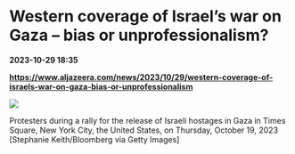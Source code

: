 # Western coverage of Israel’s war on Gaza – bias or unprofessionalism?

**2023-10-29 18:35**

**https://www.aljazeera.com/news/2023/10/29/western-coverage-of-israels-war-on-gaza-bias-or-unprofessionalism**

![](https://www.aljazeera.com/wp-content/uploads/2023/10/GettyImages-1734342009-1698482870.jpg?resize=770%2C513&quality=80)

Protesters during a rally for the release of Israeli hostages in Gaza in Times Square, New York City, the United States, on Thursday, October 19, 2023 \[Stephanie Keith/Bloomberg via Getty Images\]